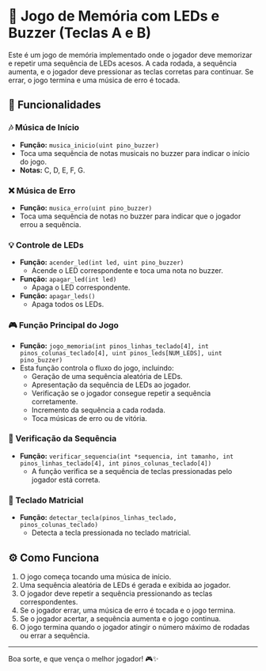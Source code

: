 # 🧠 Jogo de Memória com LEDs e Buzzer (Teclas A e B)

Este é um jogo de memória implementado onde o jogador deve memorizar e repetir uma sequência de LEDs acesos. A cada rodada, a sequência aumenta, e o jogador deve pressionar as teclas corretas para continuar. Se errar, o jogo termina e uma música de erro é tocada.

## 🔑 Funcionalidades

### 🎶 Música de Início
- **Função:** `musica_inicio(uint pino_buzzer)`
- Toca uma sequência de notas musicais no buzzer para indicar o início do jogo.
- **Notas:** C, D, E, F, G.

### ❌ Música de Erro
- **Função:** `musica_erro(uint pino_buzzer)`
- Toca uma sequência de notas no buzzer para indicar que o jogador errou a sequência.

### 💡 Controle de LEDs
- **Função:** `acender_led(int led, uint pino_buzzer)`
  - Acende o LED correspondente e toca uma nota no buzzer.
- **Função:** `apagar_led(int led)`
  - Apaga o LED correspondente.
- **Função:** `apagar_leds()`
  - Apaga todos os LEDs.

### 🎮 Função Principal do Jogo
- **Função:** `jogo_memoria(int pinos_linhas_teclado[4], int pinos_colunas_teclado[4], uint pinos_leds[NUM_LEDS], uint pino_buzzer)`
- Esta função controla o fluxo do jogo, incluindo:
  - Geração de uma sequência aleatória de LEDs.
  - Apresentação da sequência de LEDs ao jogador.
  - Verificação se o jogador consegue repetir a sequência corretamente.
  - Incremento da sequência a cada rodada.
  - Toca músicas de erro ou de vitória.

### 📝 Verificação da Sequência
- **Função:** `verificar_sequencia(int *sequencia, int tamanho, int pinos_linhas_teclado[4], int pinos_colunas_teclado[4])`
  - A função verifica se a sequência de teclas pressionadas pelo jogador está correta.

### 🔲 Teclado Matricial
- **Função:** `detectar_tecla(pinos_linhas_teclado, pinos_colunas_teclado)`
  - Detecta a tecla pressionada no teclado matricial.

## ⚙️ Como Funciona

1. O jogo começa tocando uma música de início.
2. Uma sequência aleatória de LEDs é gerada e exibida ao jogador.
3. O jogador deve repetir a sequência pressionando as teclas correspondentes.
4. Se o jogador errar, uma música de erro é tocada e o jogo termina.
5. Se o jogador acertar, a sequência aumenta e o jogo continua.
6. O jogo termina quando o jogador atingir o número máximo de rodadas ou errar a sequência.

---

Boa sorte, e que vença o melhor jogador! 🎮✨
